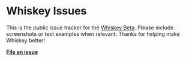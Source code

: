 # Whiskey Issues

This is the public issue tracker for the [Whiskey Beta](http://usewhiskey.com). Please include screenshots or text examples when relevant. Thanks for helping make Whiskey better!

**[File an issue](https://github.com/nothingmagical/whiskey-issues)**

